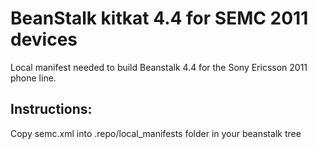 BeanStalk kitkat 4.4 for SEMC 2011 devices
===============

Local manifest needed to build Beanstalk 4.4 for the Sony Ericsson 2011 phone line.

Instructions:
-------------

Copy semc.xml into .repo/local_manifests folder in your beanstalk tree
